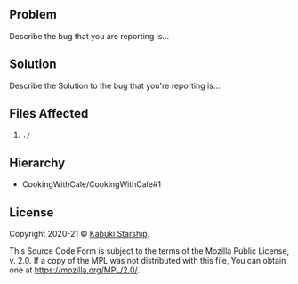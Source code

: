 ## Problem

Describe the bug that you are reporting is...

## Solution

Describe the Solution to the bug that you're reporting is...

## Files Affected

1. `./`

## Hierarchy

* CookingWithCale/CookingWithCale#1

## License

Copyright 2020-21 © [Kabuki Starship](https://kabukistarship.com).

This Source Code Form is subject to the terms of the Mozilla Public License, v. 2.0. If a copy of the MPL was not distributed with this file, You can obtain one at <https://mozilla.org/MPL/2.0/>.
